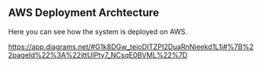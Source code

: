 
## AWS Deployment Archtecture

Here you can see how the system is deployed on AWS.

https://app.diagrams.net/#G1k8DGw_teioDITZPI2DuaRnNieekd1L1i#%7B%22pageId%22%3A%22ittUlPty7_NCsqE0BVML%22%7D
